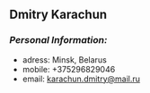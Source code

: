 ## Dmitry Karachun ##


### *Personal Information:* ###

- adress: Minsk, Belarus
- mobile: +375296829046
- email: karachun.dmitry@mail.ru
